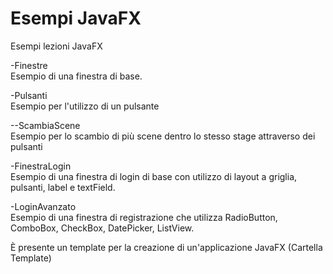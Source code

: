 # Esempi JavaFX
Esempi lezioni JavaFX  
  
-Finestre  
Esempio di una finestra di base.  
  
-Pulsanti  
Esempio per l'utilizzo di un pulsante  
  
--ScambiaScene  
Esempio per lo scambio di più scene dentro lo stesso stage attraverso dei pulsanti  
  
-FinestraLogin  
Esempio di una finestra di login di base con utilizzo di layout a griglia, pulsanti, label e textField.  

-LoginAvanzato  
Esempio di una finestra di registrazione che utilizza RadioButton, 
ComboBox, CheckBox, DatePicker, ListView.  

È presente un template per la creazione di un'applicazione JavaFX (Cartella Template)  
